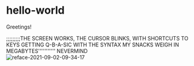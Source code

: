 # hello-world
Greetings!

;;;;;;;;;THE SCREEN WORKS, THE CURSOR BLINKS, WITH SHORTCUTS TO KEYS 
GETTING Q-B-A-SIC WITH THE SYNTAX MY SNACKS WEIGH IN MEGABYTES'''''''''''
NEVERMIND  
![reface-2021-09-02-09-34-17](https://user-images.githubusercontent.com/90324810/132509850-3f74952a-5088-4b56-ac57-73b34002dc01.jpg)


